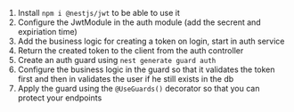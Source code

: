 1. Install `npm i @nestjs/jwt` to be able to use it
2. Configure the JwtModule in the auth module (add the secrent and expiriation time)
3. Add the business logic for creating a token on login, start in auth service
4. Return the created token to the client from the auth controller
5. Create an auth guard using `nest generate guard auth`
6. Configure the business logic in the guard so that it validates the token first and then in validates the user if he still exists in the db
7. Apply the guard using the `@UseGuards()` decorator so that you can protect your endpoints
